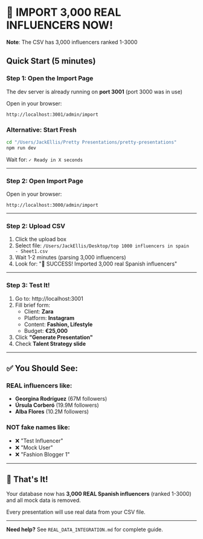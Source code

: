 # 🚀 IMPORT 3,000 REAL INFLUENCERS NOW!

**Note**: The CSV has 3,000 influencers ranked 1-3000

## Quick Start (5 minutes)

### Step 1: Open the Import Page
The dev server is already running on **port 3001** (port 3000 was in use)

Open in your browser:
```
http://localhost:3001/admin/import
```

### Alternative: Start Fresh
```bash
cd "/Users/JackEllis/Pretty Presentations/pretty-presentations"
npm run dev
```

Wait for: `✓ Ready in X seconds`

---

### Step 2: Open Import Page
Open in your browser:
```
http://localhost:3000/admin/import
```

---

### Step 2: Upload CSV
1. Click the upload box
2. Select file: `/Users/JackEllis/Desktop/top 1000 influencers in spain  - Sheet1.csv`
3. Wait 1-2 minutes (parsing 3,000 influencers)
4. Look for: "🎉 SUCCESS! Imported 3,000 real Spanish influencers"

---

### Step 3: Test It!
1. Go to: http://localhost:3001
2. Fill brief form:
   - Client: **Zara**
   - Platform: **Instagram**
   - Content: **Fashion, Lifestyle**
   - Budget: **€25,000**
3. Click **"Generate Presentation"**
4. Check **Talent Strategy slide**

---

## ✅ You Should See:

### REAL influencers like:
- **Georgina Rodríguez** (67M followers)
- **Úrsula Corberó** (19.9M followers)
- **Alba Flores** (10.2M followers)

### NOT fake names like:
- ❌ "Test Influencer"
- ❌ "Mock User"
- ❌ "Fashion Blogger 1"

---

## 🎉 That's It!

Your database now has **3,000 REAL Spanish influencers** (ranked 1-3000) and all mock data is removed.

Every presentation will use real data from your CSV file.

---

**Need help?** See `REAL_DATA_INTEGRATION.md` for complete guide.

